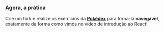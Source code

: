 ### Agora, a prática

Crie um fork e realize os exercícios da **[Pokédex](https://github.com/tryber/exercise-pokedex-router)** para torna-lá **navegável**, exatamente da forma como vimos no vídeo de introdução ao React!